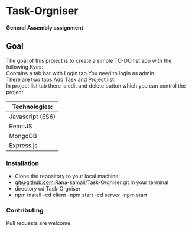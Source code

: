 # Task-Orgniser
#### General Assembly assignment 
## Goal
The goal of this project is to create a simple TO-DO list app with the following Kyes:<br />
Contains a tab bar with Login tab You need to login as admin.<br />
There are two tabs Add Task and Project list:<br />
In project list tab there is edit and delete button which you can control the project.<br />

|Technologies:|
| ----- |
|Javascript (ES6)|
|ReactJS|
|MongoDB|
|Express.js|



### Installation
- Clone the repository to your local machine:
- git@github.com:Rana-kamali/Task-Orgniser.git In your terminal
- directory cd Task-Orgniser
- npm install
-cd client
-npm start 
-cd server
-npm start
### Contributing
Pull requests are welcome.
